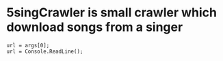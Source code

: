 # 5singCrawler is small crawler which download songs from a singer

    url = args[0];
    url = Console.ReadLine();

